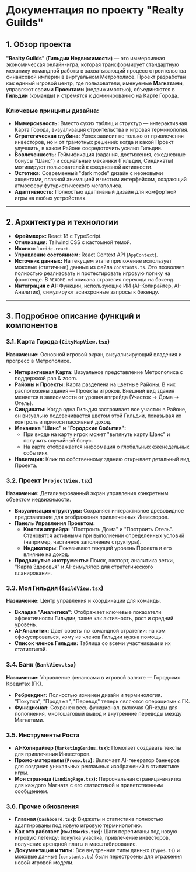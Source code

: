 
# Документация по проекту "Realty Guilds"

## 1. Обзор проекта

**"Realty Guilds" (Гильдии Недвижимости)** — это иммерсивная экономическая онлайн-игра, которая трансформирует стандартную механику командной работы в захватывающий процесс строительства финансовой империи в виртуальном Метрополисе. Проект разработан как единый игровой центр, где пользователи, именуемые **Магнатами**, управляют своими **Проектами** (недвижимостью), объединяются в **Гильдии** (команды) и стремятся к доминированию на Карте Города.

### Ключевые принципы дизайна:
- **Иммерсивность:** Вместо сухих таблиц и структур — интерактивная Карта Города, визуализация строительства и игровая терминология.
- **Стратегическая глубина:** Успех зависит не только от привлечения инвесторов, но и от грамотных решений: когда и какой Проект улучшить, в каком Районе сосредоточить усилия Гильдии.
- **Вовлеченность:** Геймификация (задания, достижения, ежедневные бонусы "Шанс") и социальные механики (Гильдии, Синдикаты) мотивируют пользователей к ежедневной активности.
- **Эстетика:** Современный "dark mode" дизайн с неоновыми акцентами, плавной анимацией и чистым интерфейсом, создающий атмосферу футуристического мегаполиса.
- **Адаптивность:** Полностью адаптивный дизайн для комфортной игры на любых устройствах.

---

## 2. Архитектура и технологии

- **Фреймворк:** React 18 с TypeScript.
- **Стилизация:** Tailwind CSS с кастомной темой.
- **Иконки:** `lucide-react`.
- **Управление состоянием:** React Context API (`AppContext`).
- **Источник данных:** На текущем этапе приложение использует моковые (статичные) данные из файла `constants.ts`. Это позволяет полностью реализовать и протестировать игровую логику на фронтенде. В `README.md` описана стратегия перехода на бэкенд.
- **Интеграция с AI:** Функции, использующие ИИ (AI-Копирайтер, AI-Аналитик), симулируют асинхронные запросы к бэкенду.

---

## 3. Подробное описание функций и компонентов

### 3.1. Карта Города (`CityMapView.tsx`)
**Назначение:** Основной игровой экран, визуализирующий владения и прогресс в Метрополисе.
- **Интерактивная Карта:** Визуальное представление Метрополиса с поддержкой pan & zoom.
- **Районы и Проекты:** Карта разделена на цветные Районы. В них расположены здания — Проекты игроков. Внешний вид здания меняется в зависимости от уровня апгрейда (Участок -> Дома -> Отель).
- **Синдикаты:** Когда одна Гильдия застраивает все участки в Районе, он визуально подсвечивается цветом этой Гильдии, показывая их контроль и принося пассивный доход.
- **Механика "Шанс" и "Городские События":**
  - При входе на карту игрок может "вытянуть карту Шанс" и получить случайный бонус.
  - На карте отображается информация о глобальных еженедельных событиях.
- **Навигация:** Клик по собственному зданию открывает детальный вид Проекта.

### 3.2. Проект (`ProjectView.tsx`)
**Назначение:** Детализированный экран управления конкретным объектом недвижимости.
- **Визуализация структуры:** Сохраняет интерактивное древовидное представление для отображения привлеченных Инвесторов.
- **Панель Управления Проектом:** 
  - **Кнопки апгрейда:** "Построить Дома" и "Построить Отель". Становятся активными при выполнении определенных условий (например, частичное заполнение структуры).
  - **Индикаторы:** Показывают текущий уровень Проекта и его влияние на доход.
- **Продвинутые инструменты:** Поиск, экспорт, аналитика ветки, "Карта Здоровья" и AI-симулятор для стратегического планирования.

### 3.3. Моя Гильдия (`GuildView.tsx`)
**Назначение:** Центр управления и координации для команды.
- **Вкладка "Аналитика":** Отображает ключевые показатели эффективности Гильдии, такие как активность, рост и средний уровень.
- **AI-Аналитик:** Дает советы по командной стратегии: на ком сфокусироваться, кому из членов Гильдии нужна помощь.
- **Список членов Гильдии:** Таблица со всеми участниками и их статистикой.

### 3.4. Банк (`BankView.tsx`)
**Назначение:** Управление финансами в игровой валюте — Городских Кредитах (ГК).
- **Ребрендинг:** Полностью изменен дизайн и терминология. "Покупка", "Продажа", "Перевод" теперь являются операциями с ГК.
- **Функционал:** Сохранен весь функционал, включая QR-коды для пополнения, многошаговый вывод и внутренние переводы между Магнатами.

### 3.5. Инструменты Роста
- **AI-Копирайтер (`MarketingGenius.tsx`):** Помогает создавать тексты для привлечения Инвесторов.
- **Промо-материалы (`Promo.tsx`):** Включает AI-генератор баннеров для создания уникальных рекламных изображений в стилистике игры.
- **Моя страница (`LandingPage.tsx`):** Персональная страница-визитка для каждого Магната с его статистикой и приветственным сообщением.

### 3.6. Прочие обновления
- **Главная (`Dashboard.tsx`):** Виджеты и статистика полностью адаптированы под новую игровую терминологию.
- **Как это работает (`HowItWorks.tsx`):** Шаги переписаны под новую игровую легенду: покупка участка, привлечение инвесторов, получение арендной платы и масштабирование.
- **Документация и типы:** Все внутренние типы данных (`types.ts`) и моковые данные (`constants.ts`) были перестроены для отражения новой игровой модели.
